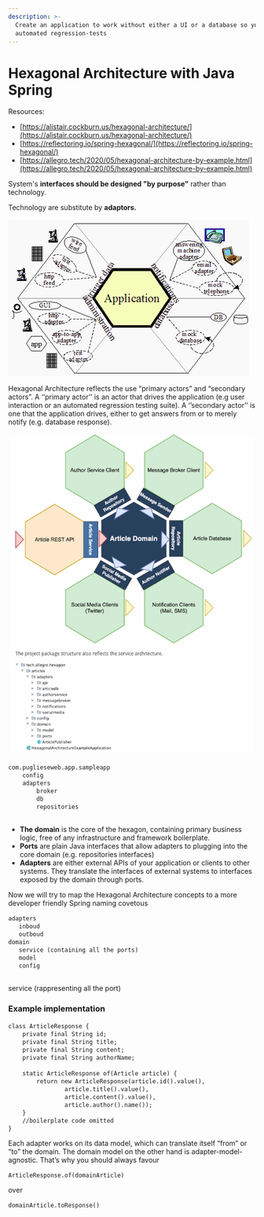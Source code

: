 ```yaml
---
description: >-
  Create an application to work without either a UI or a database so you can run
  automated regression-tests
---
```


# Hexagonal Architecture with Java Spring

Resources:

* [https://alistair.cockburn.us/hexagonal-architecture/](https://alistair.cockburn.us/hexagonal-architecture/)
* [https://reflectoring.io/spring-hexagonal/](https://reflectoring.io/spring-hexagonal/)
* [https://allegro.tech/2020/05/hexagonal-architecture-by-example.html](https://allegro.tech/2020/05/hexagonal-architecture-by-example.html)

System's **interfaces should be designed "by purpose"** rather than technology.

Technology are substitute by **adaptors.**

![](<../../.gitbook/assets/image (18) (1) (1) (1) (1) (1) (1).png>)

Hexagonal Architecture reflects the use “primary actors” and “secondary actors”. A ‘’primary actor’’ is an actor that drives the application (e.g user interaction or an automated regression testing suite). A ‘’secondary actor’’ is one that the application drives, either to get answers from or to merely notify (e.g. database response).

![](<../../.gitbook/assets/image (9) (1) (1) (1) (1) (1) (1) (1) (1).png>)

```
com.puglieseweb.app.sampleapp
    config
    adapters
        broker
        db
        repositories
        
```

* **The domain** is the core of the hexagon, containing primary business logic, free of any infrastructure and framework boilerplate.
* **Ports** are plain Java interfaces that allow adapters to plugging into the core domain (e.g. repositories interfaces)
* **Adapters** are either external APIs of your application or clients to other systems. They translate the interfaces of external systems to interfaces exposed by the domain through ports.

Now we will try to map the Hexagonal Architecture concepts to a more developer friendly Spring naming covetous

```
adapters
   inboud
   outboud
domain
   service (containing all the ports)
   model
   config
   
```

service (rappresenting all the port)

### Example implementation

```
class ArticleResponse {
    private final String id;
    private final String title;
    private final String content;
    private final String authorName;

    static ArticleResponse of(Article article) {
        return new ArticleResponse(article.id().value(),
                article.title().value(),
                article.content().value(),
                article.author().name());
    }
    //boilerplate code omitted
}
```

Each adapter works on its data model, which can translate itself “from” or “to” the domain. The domain model on the other hand is adapter-model-agnostic. That’s why you should always favour

```
ArticleResponse.of(domainArticle) 
```

over

```
domainArticle.toResponse()
```
